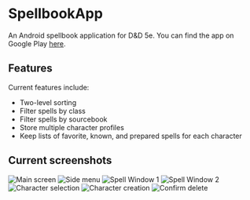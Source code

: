 # SpellbookApp
An Android spellbook application for D&amp;D 5e. You can find the app on Google Play [here](https://play.google.com/store/apps/details?id=dnd.jon.spellbook).

## Features
Current features include:
 * Two-level sorting
 * Filter spells by class
 * Filter spells by sourcebook
 * Store multiple character profiles
 * Keep lists of favorite, known, and prepared spells for each character

## Current screenshots
![Main screen](https://github.com/Carifio24/SpellbookApp/tree/master/Screenshots/v2/Cropped/Main_Screen.png "Main screen")
![Side menu](https://github.com/Carifio24/SpellbookApp/tree/master/Screenshots/v2/Cropped/Side_Menu.png, "Side menu")
![Spell Window 1](https://github.com/Carifio24/SpellbookApp/tree/master/Screenshots/v2/Cropped/Spell_Window_Empty.png "Spell window")
![Spell Window 2](https://github.com/Carifio24/SpellbookApp/tree/master/Screenshots/v2/Cropped/Spell_Window_Filled.png "Spell window")
![Character selection](https://github.com/Carifio24/SpellbookApp/tree/master/Screenshots/v2/Cropped/Character_Select.png "Character selection")
![Character creation](https://github.com/Carifio24/SpellbookApp/tree/master/Screenshots/v2/Cropped/Character_Creation.png "Character creation")
![Confirm delete](https://github.com/Carifio24/SpellbookApp/tree/master/Screenshots/v2/Cropped/Delete_Confirmation.png "Confirm delete")